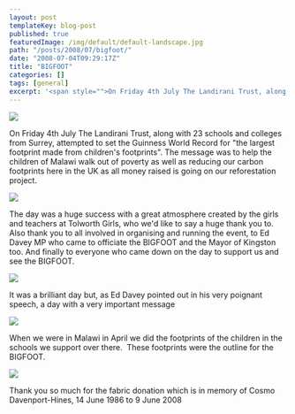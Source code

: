 ```yaml
---
layout: post
templateKey: blog-post
published: true
featuredImage: /img/default/default-landscape.jpg
path: "/posts/2008/07/bigfoot/"
date: "2008-07-04T09:29:17Z"
title: "BIGFOOT"
categories: []
tags: [general]
excerpt: '<span style="">On Friday 4th July The Landirani Trust, along with 23 schools and colleges from Su...'
---
```


![](https://www.landirani.org/image_library/news/full_size/499458dbcc9c0bigfoot.jpg)

<span style="">On Friday 4th July The Landirani Trust, along with 23 schools and colleges from Surrey, attempted to set the Guinness World Record for "the largest footprint made from children's footprints". The message was to help the children of Malawi walk out of poverty as well as reducing our carbon footprints here in the UK as all money raised is going on our reforestation project.</span>

![](https://www.landirani.org/image_library/news/thumb-200x200/49945edc33924kafumbi_visit_july_2008_053.jpg)<span style="">

The day was a huge success with a great atmosphere created by the girls and teachers at Tolworth Girls, who we'd like to say a huge thank you to. Also thank you to all involved in organising and running the event, to Ed Davey MP who came to officiate the BIGFOOT and the Mayor of Kingston too. And finally to everyone who came down on the day to support us and see the BIGFOOT.</span>

![](https://www.landirani.org/image_library/news/thumb-200x200/49945eff525e7kafumbi_visit_july_2008_074.jpg)<span style="">

It was a brilliant day but, as Ed Davey pointed out in his very poignant speech, a day with a very important message</span>

![](https://www.landirani.org/image_library/news/full_size/49945f277ed74kafumbi_visit_july_2008_101.jpg)

<span style="">When we were in Malawi in April we did the footprints of the children in the schools we support over there. 
These footprints were the outline for the BIGFOOT. </span>

![](https://www.landirani.org/image_library/news/thumb-200x200/49945dc1ee5bdimg_3940_2.jpg)

<span style="">Thank you so much for the fabric donation which is in memory of Cosmo Davenport-Hines, 14 June 1986 to 9 June 2008</span>
